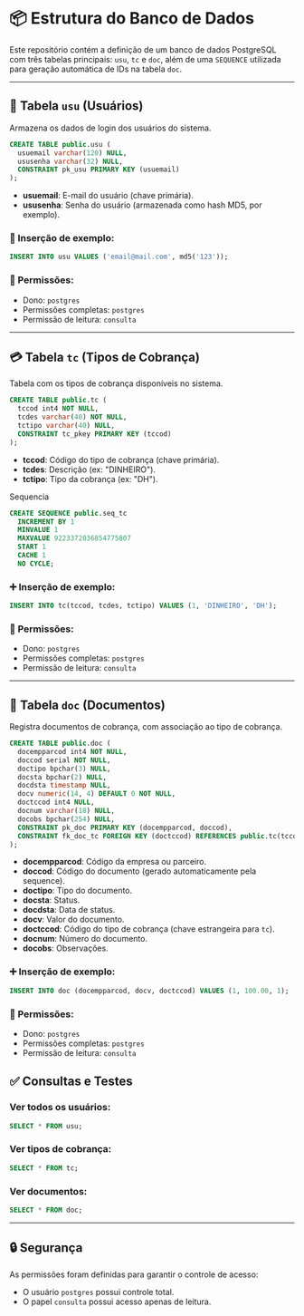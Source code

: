 # 📦 Estrutura do Banco de Dados

Este repositório contém a definição de um banco de dados PostgreSQL com três tabelas principais: `usu`, `tc` e `doc`, além de uma `SEQUENCE` utilizada para geração automática de IDs na tabela `doc`.

---

## 🔐 Tabela `usu` (Usuários)

Armazena os dados de login dos usuários do sistema.

```sql
CREATE TABLE public.usu (
  usuemail varchar(120) NULL,
  ususenha varchar(32) NULL,
  CONSTRAINT pk_usu PRIMARY KEY (usuemail)
);
```

- **usuemail**: E-mail do usuário (chave primária).
- **ususenha**: Senha do usuário (armazenada como hash MD5, por exemplo).

### 👤 Inserção de exemplo:
```sql
INSERT INTO usu VALUES ('email@mail.com', md5('123'));
```

### 🔐 Permissões:
- Dono: `postgres`
- Permissões completas: `postgres`
- Permissão de leitura: `consulta`

---

## 💳 Tabela `tc` (Tipos de Cobrança)

Tabela com os tipos de cobrança disponíveis no sistema.

```sql
CREATE TABLE public.tc (
  tccod int4 NOT NULL,
  tcdes varchar(40) NOT NULL,
  tctipo varchar(40) NULL,
  CONSTRAINT tc_pkey PRIMARY KEY (tccod)
);
```

- **tccod**: Código do tipo de cobrança (chave primária).
- **tcdes**: Descrição (ex: "DINHEIRO").
- **tctipo**: Tipo da cobrança (ex: "DH").

Sequencia

```sql
CREATE SEQUENCE public.seq_tc
  INCREMENT BY 1
  MINVALUE 1
  MAXVALUE 9223372036854775807
  START 1
  CACHE 1
  NO CYCLE;
```

### ➕ Inserção de exemplo:
```sql
INSERT INTO tc(tccod, tcdes, tctipo) VALUES (1, 'DINHEIRO', 'DH');
```

### 🔐 Permissões:
- Dono: `postgres`
- Permissões completas: `postgres`
- Permissão de leitura: `consulta`

---

## 📄 Tabela `doc` (Documentos)

Registra documentos de cobrança, com associação ao tipo de cobrança.

```sql
CREATE TABLE public.doc (
  docempparcod int4 NOT NULL,
  doccod serial NOT NULL,
  doctipo bpchar(3) NULL,
  docsta bpchar(2) NULL,
  docdsta timestamp NULL,
  docv numeric(14, 4) DEFAULT 0 NOT NULL,
  doctccod int4 NULL,
  docnum varchar(18) NULL,
  docobs bpchar(254) NULL,
  CONSTRAINT pk_doc PRIMARY KEY (docempparcod, doccod),
  CONSTRAINT fk_doc_tc FOREIGN KEY (doctccod) REFERENCES public.tc(tccod)
);
```

- **docempparcod**: Código da empresa ou parceiro.
- **doccod**: Código do documento (gerado automaticamente pela sequence).
- **doctipo**: Tipo do documento.
- **docsta**: Status.
- **docdsta**: Data de status.
- **docv**: Valor do documento.
- **doctccod**: Código do tipo de cobrança (chave estrangeira para `tc`).
- **docnum**: Número do documento.
- **docobs**: Observações.

### ➕ Inserção de exemplo:
```sql
INSERT INTO doc (docempparcod, docv, doctccod) VALUES (1, 100.00, 1);
```

### 🔐 Permissões:
- Dono: `postgres`
- Permissões completas: `postgres`
- Permissão de leitura: `consulta`


## ✅ Consultas e Testes

### Ver todos os usuários:
```sql
SELECT * FROM usu;
```

### Ver tipos de cobrança:
```sql
SELECT * FROM tc;
```

### Ver documentos:
```sql
SELECT * FROM doc;
```

---

## 🔒 Segurança

As permissões foram definidas para garantir o controle de acesso:

- O usuário `postgres` possui controle total.
- O papel `consulta` possui acesso apenas de leitura.
